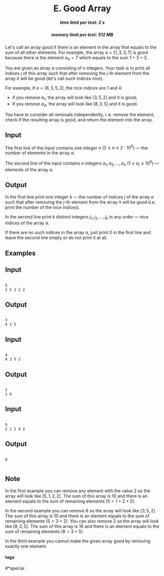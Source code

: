 <h1 style='text-align: center;'> E. Good Array</h1>

<h5 style='text-align: center;'>time limit per test: 2 s</h5>
<h5 style='text-align: center;'>memory limit per test: 512 MB</h5>

Let's call an array good if there is an element in the array that equals to the sum of all other elements. For example, the array $a=[1, 3, 3, 7]$ is good because there is the element $a_4=7$ which equals to the sum $1 + 3 + 3$.

You are given an array $a$ consisting of $n$ integers. Your task is to print all indices $j$ of this array such that after removing the $j$-th element from the array it will be good (let's call such indices nice).

For example, if $a=[8, 3, 5, 2]$, the nice indices are $1$ and $4$: 

* if you remove $a_1$, the array will look like $[3, 5, 2]$ and it is good;
* if you remove $a_4$, the array will look like $[8, 3, 5]$ and it is good.

You have to consider all removals independently, i. e. remove the element, check if the resulting array is good, and return the element into the array.

## Input

The first line of the input contains one integer $n$ ($2 \le n \le 2 \cdot 10^5$) — the number of elements in the array $a$.

The second line of the input contains $n$ integers $a_1, a_2, \dots, a_n$ ($1 \le a_i \le 10^6$) — elements of the array $a$.

## Output

In the first line print one integer $k$ — the number of indices $j$ of the array $a$ such that after removing the $j$-th element from the array it will be good (i.e. print the number of the nice indices).

In the second line print $k$ distinct integers $j_1, j_2, \dots, j_k$ in any order — nice indices of the array $a$.

If there are no such indices in the array $a$, just print $0$ in the first line and leave the second line empty or do not print it at all.

## Examples

## Input


```

5
2 5 1 2 2

```
## Output


```

3
4 1 5
```
## Input


```

4
8 3 5 2

```
## Output


```

2
1 4 

```
## Input


```

5
2 1 2 4 3

```
## Output


```

0


```
## Note

In the first example you can remove any element with the value $2$ so the array will look like $[5, 1, 2, 2]$. The sum of this array is $10$ and there is an element equals to the sum of remaining elements ($5 = 1 + 2 + 2$).

In the second example you can remove $8$ so the array will look like $[3, 5, 2]$. The sum of this array is $10$ and there is an element equals to the sum of remaining elements ($5 = 3 + 2$). You can also remove $2$ so the array will look like $[8, 3, 5]$. The sum of this array is $16$ and there is an element equals to the sum of remaining elements ($8 = 3 + 5$).

In the third example you cannot make the given array good by removing exactly one element.



#### tags 

#*special 